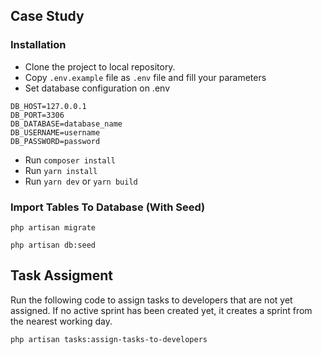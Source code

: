 Case Study
---

### Installation

- Clone the project to local repository.
- Copy `.env.example` file as `.env` file and fill your parameters
- Set database configuration on .env

```
DB_HOST=127.0.0.1
DB_PORT=3306
DB_DATABASE=database_name
DB_USERNAME=username
DB_PASSWORD=password
```
- Run `composer install`
- Run `yarn install`
- Run `yarn dev` or `yarn build`

### Import Tables To Database (With Seed)

````
php artisan migrate

php artisan db:seed
````

## Task Assigment
Run the following code to assign tasks to developers that are not yet assigned. 
If no active sprint has been created yet, it creates a sprint from the nearest working day.
```
php artisan tasks:assign-tasks-to-developers
```
